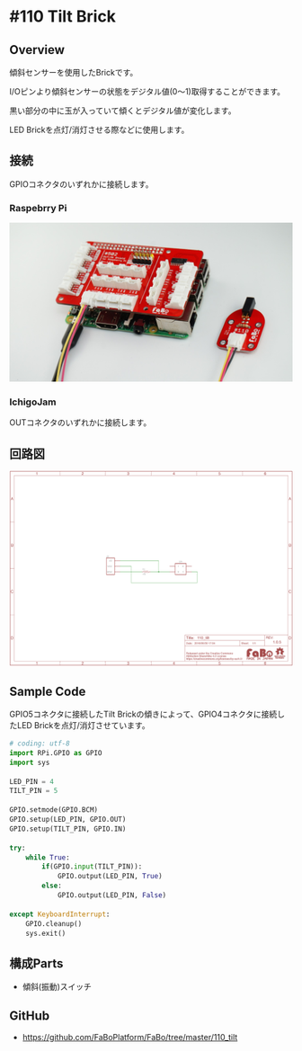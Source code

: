 # #110 Tilt Brick

[](../img/100_analog/product/110.jpg)
<!--COLORME-->

## Overview
傾斜センサーを使用したBrickです。

I/Oピンより傾斜センサーの状態をデジタル値(0〜1)取得することができます。

黒い部分の中に玉が入っていて傾くとデジタル値が変化します。

LED Brickを点灯/消灯させる際などに使用します。


## 接続
GPIOコネクタのいずれかに接続します。

### Raspebrry Pi
![](../img/100_analog/connect/110_connect_with_rasppi.jpg)

### IchigoJam
OUTコネクタのいずれかに接続します。

## 回路図
![](../img/100_analog/schematic/110_tilt.png)

## Sample Code

GPIO5コネクタに接続したTilt Brickの傾きによって、GPIO4コネクタに接続したLED Brickを点灯/消灯させています。

```python
# coding: utf-8
import RPi.GPIO as GPIO
import sys

LED_PIN = 4
TILT_PIN = 5

GPIO.setmode(GPIO.BCM)
GPIO.setup(LED_PIN, GPIO.OUT)
GPIO.setup(TILT_PIN, GPIO.IN)

try:
    while True:
        if(GPIO.input(TILT_PIN)):
            GPIO.output(LED_PIN, True)
        else:
            GPIO.output(LED_PIN, False)

except KeyboardInterrupt:
    GPIO.cleanup()
    sys.exit()
```

## 構成Parts
- 傾斜(振動)スイッチ

## GitHub
- https://github.com/FaBoPlatform/FaBo/tree/master/110_tilt
